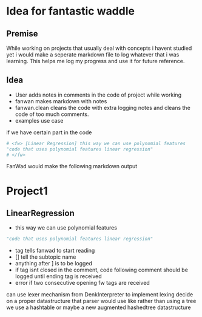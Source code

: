 # Idea for fantastic waddle

## Premise

While working on projects that usually deal with concepts i havent studied yet i would make a seperate markdown file to log 
whatever that i was learning. This helps me log my progress and use it for future reference.

## Idea

- User adds notes in comments in the code of project while working
- fanwan makes markdown with notes
- fanwan.clean cleans the code with extra logging notes and cleans the code of too much comments.
- examples use case

if we have certain part in the code
```python
# <fw> [Linear Regression] this way we can use polynomial features
"code that uses polynomial features linear regression"
# </fw>
```
FanWad would make the following markdown output
# Project1
## LinearRegression
- this way we can use polynomial features
```python
"code that uses polynomial features linear regression"
```
- <fw> tag tells fanwad to start reading
- [] tell the subtopic name
- anything after ] is to be logged
- if tag isnt closed in the comment, code following comment should be logged until ending tag is received
- error if two consecutive opening fw tags are received

can use lexer mechanism from DenkInterpreter to implement lexing
decide on a proper datastructure that parser would use
like rather than using a tree we use a hashtable
or maybe a new augmented hashedtree datastructure


